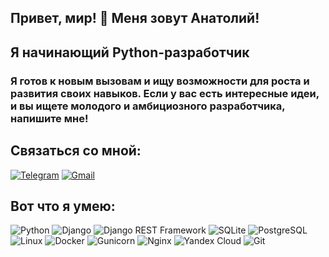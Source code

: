 ## Привет, мир! 👋 Меня зовут Анатолий!
## Я начинающий Python-разработчик
### Я готов к новым вызовам и ищу возможности для роста и развития своих навыков. Если у вас есть интересные идеи, и вы ищете молодого и амбициозного разработчика, напишите мне! 
## Связаться со мной:
[![Telegram](https://img.shields.io/badge/Telegram-2CA5E0?style=for-the-badge&logo=telegram&logoColor=white)](https://t.me/krankir)
[![Gmail](https://img.shields.io/badge/Gmail-D14836?style=for-the-badge&logo=gmail&logoColor=white)](mailto:stroitel.proekt@gmail.com)
## Вот что я умею:
![Python](https://img.shields.io/badge/Python-3776AB?style=for-the-badge&logo=python&logoColor=white)
![Django](https://img.shields.io/badge/Django-092E20?style=for-the-badge&logo=django&logoColor=white) 
![Django REST Framework](https://img.shields.io/badge/Django_REST_Framework-092E20?style=for-the-badge&logo=django&logoColor=white)
![SQLite](https://img.shields.io/badge/SQLite-003B57?style=for-the-badge&logo=sqlite&logoColor=white) 
![PostgreSQL](https://img.shields.io/badge/PostgreSQL-4169E1?style=for-the-badge&logo=postgresql&logoColor=white) 
![Linux](https://img.shields.io/badge/Linux-FCC624?style=for-the-badge&logo=linux&logoColor=black) 
![Docker](https://img.shields.io/badge/Docker-2496ED?style=for-the-badge&logo=docker&logoColor=white) 
![Gunicorn](https://img.shields.io/badge/Gunicorn-008272?style=for-the-badge&logo=gunicorn&logoColor=white)
![Nginx](https://img.shields.io/badge/Nginx-009639?style=for-the-badge&logo=nginx&logoColor=white) 
![Yandex Cloud](https://img.shields.io/badge/YandexCloud-FFDB4D?style=for-the-badge&logo=yandex&logoColor=black) 
![Git](https://img.shields.io/badge/Git-F05032?style=for-the-badge&logo=git&logoColor=white) 
